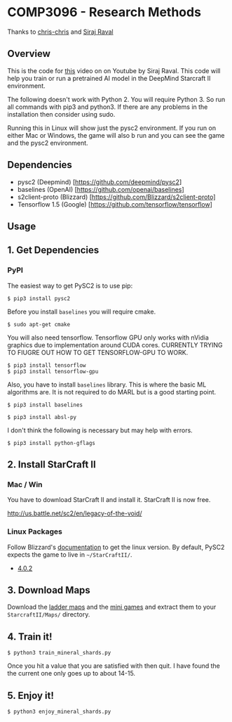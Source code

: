 # COMP3096 - Research Methods
Thanks to [chris-chris](https://github.com/chris-chris/pysc2-examples) and [Siraj Raval](https://github.com/Zacharias030/A-Guide-to-DeepMinds-StarCraft-AI-Environment)

## Overview

This is the code for [this](https://youtu.be/URWXG5jRB-A) video on on Youtube by Siraj Raval. This code will help you train or run a pretrained AI model in the DeepMind Starcraft II environment.

The following doesn't work with Python 2. You will require Python 3. So run all commands with pip3 and python3. If there are any problems in the installation then consider using sudo.

Running this in Linux will show just the pysc2 environment. If you run on either Mac or Windows, the game will also b run and you can see the game and the pysc2 environment.

## Dependencies

- pysc2 (Deepmind) [https://github.com/deepmind/pysc2]
- baselines (OpenAI) [https://github.com/openai/baselines]
- s2client-proto (Blizzard) [https://github.com/Blizzard/s2client-proto]
- Tensorflow 1.5 (Google) [https://github.com/tensorflow/tensorflow]

## Usage


## 1. Get Dependencies

### PyPI

The easiest way to get PySC2 is to use pip:

```shell
$ pip3 install pysc2
```

Before you install `baselines` you will require cmake.
```shell
$ sudo apt-get cmake
```

You will also need tensorflow. Tensorflow GPU only works with nVidia graphics due to implementation around CUDA cores.
CURRENTLY TRYING TO FIUGRE OUT HOW TO GET TENSORFLOW-GPU TO WORK.
```shell
$ pip3 install tensorflow
$ pip3 install tensorflow-gpu
```

Also, you have to install `baselines` library. This is where the basic ML algorithms are. It is not required to do MARL but is a good starting point.

```shell
$ pip3 install baselines
```

```shell
$ pip3 install absl-py
```

I don't think the following is necessary but may help with errors.
```shell
$ pip3 install python-gflags
```

## 2. Install StarCraft II

### Mac / Win

You have to download StarCraft II and install it. StarCraft II is now free.

http://us.battle.net/sc2/en/legacy-of-the-void/

### Linux Packages

Follow Blizzard's [documentation](https://github.com/Blizzard/s2client-proto#downloads) to
get the linux version. By default, PySC2 expects the game to live in
`~/StarCraftII/`.

* [4.0.2](http://blzdistsc2-a.akamaihd.net/Linux/SC2.4.0.2.zip)

## 3. Download Maps

Download the [ladder maps](https://github.com/Blizzard/s2client-proto#downloads)
and the [mini games](https://github.com/deepmind/pysc2/releases/download/v1.0/mini_games.zip)
and extract them to your `StarcraftII/Maps/` directory.

## 4. Train it!

```shell
$ python3 train_mineral_shards.py
```

Once you hit a value that you are satisfied with then quit. I have found the the current one only goes up to about 14-15.

## 5. Enjoy it!

```shell
$ python3 enjoy_mineral_shards.py
```
